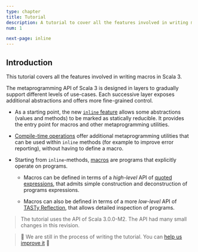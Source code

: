 ```yaml
---
type: chapter
title: Tutorial
description: A tutorial to cover all the features involved in writing macros in Scala 3.
num: 1

next-page: inline
---
```


## Introduction

This tutorial covers all the features involved in writing macros in Scala 3.

The metaprogramming API of Scala 3 is designed in layers to gradually
support different levels of use-cases. Each successive layer exposes additional
abstractions and offers more fine-grained control.

- As a starting point, the new [`inline` feature](inline) allows some abstractions (values and methods) to be marked as statically reducible.
  It provides the entry point for macros and other metaprogramming utilities.

- [Compile-time operations](compiletime) offer additional metaprogramming utilities that can be used within `inline` methods (for example to improve error reporting), without having to define a macro.

- Starting from `inline`-methods, [macros](macros) are programs that explicitly operate on programs.

  - Macros can be defined in terms of a _high-level_ API of [quoted expressions](quotes), that admits simple construction and deconstruction of programs expressions.

  - Macros can also be defined in terms of a more _low-level_ API of [TASTy Reflection](tasty-reflection), that allows detailed inspection of programs.

> The tutorial uses the API of Scala 3.0.0-M2. The API had many small changes in this revision.

> 🚧 We are still in the process of writing the tutorial. You can [help us improve it][contributing] 🚧

[contributing]: /scala3/contribute-to-docs.html
